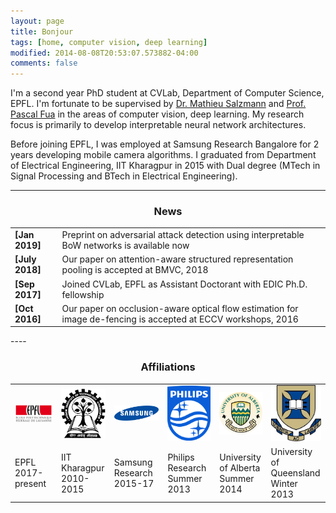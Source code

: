 ```yaml
---
layout: page
title: Bonjour
tags: [home, computer vision, deep learning]
modified: 2014-08-08T20:53:07.573882-04:00
comments: false
---
```


I'm a second year PhD student at CVLab, Department of Computer Science, EPFL. I'm fortunate to be supervised by [Dr. Mathieu Salzmann](https://people.epfl.ch/cgi-bin/people?id=119864&op=bio&lang=en&cvlang=en) and [Prof. Pascal Fua](https://people.epfl.ch/pascal.fua/bio?lang=en) in the areas of computer vision, deep learning. My research focus is primarily to develop interpretable neural network architectures.


Before joining EPFL, I was employed at Samsung Research Bangalore for 2 years developing mobile camera algorithms. I graduated from Department of Electrical Engineering, IIT Kharagpur in 2015 with Dual degree (MTech in Signal Processing and BTech in Electrical Engineering).   




----

<h3 align="center">News</h3>
<table class='news-table'>
    <col width="15%">
    <col width="85%">
    <tr>
        <td valign="top"><strong>[Jan 2019]</strong></td>
        <td> Preprint on adversarial attack detection using interpretable BoW networks is available now
        </td>
    </tr>
    <tr>
        <td valign="top"><strong>[July 2018]</strong></td>
        <td> Our paper on attention-aware structured representation pooling is accepted at BMVC, 2018
        </td>
    </tr>
    <tr>
        <td valign="top"><strong>[Sep 2017]</strong></td>
        <td>Joined CVLab, EPFL as Assistant Doctorant with EDIC Ph.D. fellowship  </td>
    </tr>
    <tr>
        <td valign="top"><strong>[Oct 2016]</strong></td>
        <td> Our paper on occlusion-aware optical flow estimation for image de-fencing is accepted at ECCV workshops, 2016
        </td>
    </tr>
</table>
----


<h3 align="center">Affiliations</h3>
<table align="center" class='affl-pic'>
    <tr>
        <td>
            <a href="https://www.epfl.ch/schools/ic//">
            <img src="/images/epfl_logo.png"></a>
        </td>
        <td>
            <a href="http://www.iitkgp.ac.in//">
            <img src="/images/kgp_logo.png"></a>
        </td>
        <td>
            <a href="https://research.samsung.com//">
            <img src="/images/samsung_logo.png"></a>
        </td>
        <td>
            <a href="https://www.philips.com/a-w/research/home.html/">
            <img src="/images/philips_logo.png"></a>
        </td>
        <td>
            <a href="https://www.ualberta.ca/computing-science/">
            <img src="/images/UA_logo.jpeg"></a>
        </td>
        <td>
            <a href="https://cai.centre.uq.edu.au//">
            <img src="/images/UQ_logo.jpeg"></a>
        </td>
    </tr>
    <tr>
        <td>EPFL<br>2017-present</td>
        <td>IIT Kharagpur<br>2010-2015</td>
        <td>Samsung Research<br>2015-17</td>
        <td>Philips Research<br>Summer 2013</td>
        <td>University of Alberta<br>Summer 2014</td>
        <td>University of Queensland<br>Winter 2013</td>
    </tr>
</table>
